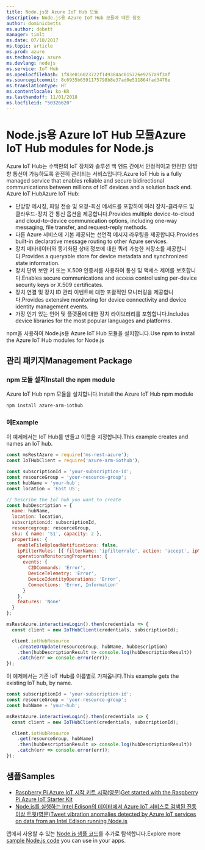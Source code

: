 ```yaml
---
title: Node.js용 Azure IoT Hub 모듈
description: Node.js용 Azure IoT Hub 모듈에 대한 참조
author: dominicbetts
ms.author: dobett
manager: timlt
ms.date: 07/18/2017
ms.topic: article
ms.prod: azure
ms.technology: azure
ms.devlang: nodejs
ms.service: IoT Hub
ms.openlocfilehash: 1f83e016023722f149384ac015726e9257a9f3af
ms.sourcegitcommit: 8c6935b6591175798b8e37ad0e511864fad3478e
ms.translationtype: HT
ms.contentlocale: ko-KR
ms.lasthandoff: 11/01/2018
ms.locfileid: "50326620"
---
```

# <a name="azure-iot-hub-modules-for-nodejs"></a><span data-ttu-id="9f604-103">Node.js용 Azure IoT Hub 모듈</span><span class="sxs-lookup"><span data-stu-id="9f604-103">Azure IoT Hub modules for Node.js</span></span>

<span data-ttu-id="9f604-104">Azure IoT Hub는 수백만의 IoT 장치와 솔루션 백 엔드 간에서 안정적이고 안전한 양방향 통신이 가능하도록 완전히 관리되는 서비스입니다.</span><span class="sxs-lookup"><span data-stu-id="9f604-104">Azure IoT Hub is a fully managed service that enables reliable and secure bidirectional communications between millions of IoT devices and a solution back end.</span></span> <span data-ttu-id="9f604-105">Azure IoT Hub</span><span class="sxs-lookup"><span data-stu-id="9f604-105">Azure IoT Hub:</span></span>
- <span data-ttu-id="9f604-106">단방향 메시징, 파일 전송 및 요청-회신 메서드를 포함하여 여러 장치-클라우드 및 클라우드-장치 간 통신 옵션을 제공합니다.</span><span class="sxs-lookup"><span data-stu-id="9f604-106">Provides multiple device-to-cloud and cloud-to-device communication options, including one-way messaging, file transfer, and request-reply methods.</span></span>
- <span data-ttu-id="9f604-107">다른 Azure 서비스에 기본 제공되는 선언적 메시지 라우팅을 제공합니다.</span><span class="sxs-lookup"><span data-stu-id="9f604-107">Provides built-in declarative message routing to other Azure services.</span></span>
- <span data-ttu-id="9f604-108">장치 메타데이터와 동기화된 상태 정보에 대한 쿼리 가능한 저장소를 제공합니다.</span><span class="sxs-lookup"><span data-stu-id="9f604-108">Provides a queryable store for device metadata and synchronized state information.</span></span>
- <span data-ttu-id="9f604-109">장치 단위 보안 키 또는 X.509 인증서를 사용하여 통신 및 액세스 제어를 보호합니다.</span><span class="sxs-lookup"><span data-stu-id="9f604-109">Enables secure communications and access control using per-device security keys or X.509 certificates.</span></span>
- <span data-ttu-id="9f604-110">장치 연결 및 장치 ID 관리 이벤트에 대한 포괄적인 모니터링을 제공합니다.</span><span class="sxs-lookup"><span data-stu-id="9f604-110">Provides extensive monitoring for device connectivity and device identity management events.</span></span>
- <span data-ttu-id="9f604-111">가장 인기 있는 언어 및 플랫폼에 대한 장치 라이브러리를 포함합니다.</span><span class="sxs-lookup"><span data-stu-id="9f604-111">Includes device libraries for the most popular languages and platforms.</span></span>

<span data-ttu-id="9f604-112">npm을 사용하여 Node.js용 Azure IoT Hub 모듈을 설치합니다.</span><span class="sxs-lookup"><span data-stu-id="9f604-112">Use npm to install the Azure IoT Hub modules for Node.js</span></span>

## <a name="management-package"></a><span data-ttu-id="9f604-113">관리 패키지</span><span class="sxs-lookup"><span data-stu-id="9f604-113">Management Package</span></span>

### <a name="install-the-npm-module"></a><span data-ttu-id="9f604-114">npm 모듈 설치</span><span class="sxs-lookup"><span data-stu-id="9f604-114">Install the npm module</span></span>

<span data-ttu-id="9f604-115">Azure IoT Hub npm 모듈을 설치합니다.</span><span class="sxs-lookup"><span data-stu-id="9f604-115">Install the Azure IoT Hub npm module</span></span>

```bash
npm install azure-arm-iothub
```

### <a name="example"></a><span data-ttu-id="9f604-116">예</span><span class="sxs-lookup"><span data-stu-id="9f604-116">Example</span></span>

<span data-ttu-id="9f604-117">이 예제에서는 IoT Hub를 만들고 이름을 지정합니다.</span><span class="sxs-lookup"><span data-stu-id="9f604-117">This example creates and names an IoT hub.</span></span>

```javascript
const msRestAzure = require('ms-rest-azure');
const IoTHubClient = require('azure-arm-iothub');

const subscriptionId = 'your-subscription-id';
const resourceGroup = 'your-resource-group';
const hubName = 'your-hub';
const location = 'East US';

// Describe the IoT hub you want to create
const hubDescription = {
  name: hubName,
  location: location,
  subscriptionid: subscriptionId,
  resourcegroup: resourceGroup,
  sku: { name: 'S1', capacity: 2 },
  properties: {
    enableFileUploadNotifications: false,
    ipFilterRules: [{ filterName: 'ipfilterrule', action: 'accept', ipMask: '0.0.0.0/0' }],
    operationsMonitoringProperties: {
      events: {
        C2DCommands: 'Error',
        DeviceTelemetry: 'Error',
        DeviceIdentityOperations: 'Error',
        Connections: 'Error, Information'
      }
    },
    features: 'None'
  }
};

msRestAzure.interactiveLogin().then(credentials => {
  const client = new IoTHubClient(credentials, subscriptionId);

  client.iotHubResource
    .createOrUpdate(resourceGroup, hubName, hubDescription)
    .then(hubDescriptionResult => console.log(hubDescriptionResult))
    .catch(err => console.error(err));
});
```

<span data-ttu-id="9f604-118">이 예제에서는 기존 IoT Hub를 이름별로 가져옵니다.</span><span class="sxs-lookup"><span data-stu-id="9f604-118">This example gets the existing IoT hub, by name.</span></span>

```javascript
const subscriptionId = 'your-subscription-id';
const resourceGroup = 'your-resource-group';
const hubName = 'your-hub';

msRestAzure.interactiveLogin().then(credentials => {
  const client = new IoTHubClient(credentials, subscriptionId);

  client.iotHubResource
    .get(resourceGroup, hubName)
    .then(hubDescriptionResult => console.log(hubDescriptionResult))
    .catch(err => console.error(err));
});
```

## <a name="samples"></a><span data-ttu-id="9f604-119">샘플</span><span class="sxs-lookup"><span data-stu-id="9f604-119">Samples</span></span>

- [<span data-ttu-id="9f604-120">Raspberry Pi Azure IoT 시작 키트 시작(영문)</span><span class="sxs-lookup"><span data-stu-id="9f604-120">Get started with the Raspberry Pi Azure IoT Starter Kit</span></span>](https://azure.microsoft.com/resources/samples/iot-remote-monitoring-node-raspberrypi-getstartedkit/)
- [<span data-ttu-id="9f604-121">Node.js를 실행하는 Intel Edison의 데이터에서 Azure IoT 서비스로 검색된 진동 이상 트윗(영문)</span><span class="sxs-lookup"><span data-stu-id="9f604-121">Tweet vibration anomalies detected by Azure IoT services on data from an Intel Edison running Node.js</span></span>](https://azure.microsoft.com/resources/samples/iot-hub-nodejs-intel-edison-vibration-anomaly-detection/)

<span data-ttu-id="9f604-122">앱에서 사용할 수 있는 [Node.js 샘플 코드](https://azure.microsoft.com/resources/samples/?platform=nodejs)를 추가로 탐색합니다.</span><span class="sxs-lookup"><span data-stu-id="9f604-122">Explore more [sample Node.js code](https://azure.microsoft.com/resources/samples/?platform=nodejs) you can use in your apps.</span></span>
